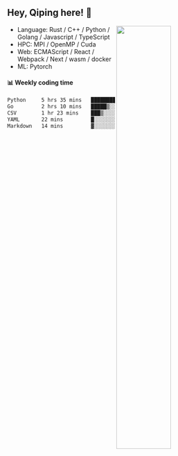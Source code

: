 

## Hey, Qiping here! :wave:

[<img align="right" width="50%" src="https://github-readme-stats.vercel.app/api?username=ppppqp&theme=dark&show_icons=true">](https://metrics.lecoq.io/ppppqp?template=classic)



-   Language: Rust / C++ / Python / Golang / Javascript / TypeScript
-   HPC: MPI / OpenMP / Cuda
-   Web: ECMAScript / React / Webpack / Next / wasm / docker
-   ML: Pytorch



#### :bar_chart: Weekly coding time

<!--START_SECTION:waka-->

```txt
Python     5 hrs 35 mins   ██████████████░░░░░░░░░░░   56.04 %
Go         2 hrs 10 mins   █████▒░░░░░░░░░░░░░░░░░░░   21.88 %
CSV        1 hr 23 mins    ███▒░░░░░░░░░░░░░░░░░░░░░   13.99 %
YAML       22 mins         █░░░░░░░░░░░░░░░░░░░░░░░░   03.79 %
Markdown   14 mins         ▓░░░░░░░░░░░░░░░░░░░░░░░░   02.50 %
```

<!--END_SECTION:waka-->
